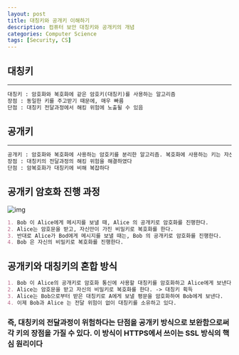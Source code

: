 ```yaml
---
layout: post
title: 대칭키와 공개키 이해하기
description: 컴퓨터 보안 대칭키와 공개키의 개념
categories: Computer Science
tags: [Security, CS]
---
```


## 대칭키

---

```md
대칭키 : 암호화와 복호화에 같은 암호키(대칭키)를 사용하는 알고리즘
장점 : 동일한 키를 주고받기 때문에, 매우 빠름
단점 : 대칭키 전달과정에서 해킹 위험에 노출될 수 있음
```

## 공개키

---

```md
공개키 : 암호화와 복호화에 사용하는 암호키를 분리한 알고리즘. 복호화에 사용하는 키는 자신만 가지는 비밀키이고, 암호화에 사용하는 키는 공개되어 있는 공개키이다
장점 : 대칭키의 전달과정의 해킹 위험을 해결하였다
단점 : 암복호화가 대칭키에 비해 복잡하다
```

## 공개키 암호화 진행 과정

![img](https://img1.daumcdn.net/thumb/R1280x0/?scode=mtistory2&fname=https%3A%2F%2Fblog.kakaocdn.net%2Fdn%2FbltNyN%2FbtqtUB5xU23%2FdVJ7TutBubRsOLhzQkeu0K%2Fimg.png)

```md
1. Bob 이 Alice에게 메시지를 보낼 때, Alice 의 공개키로 암호화를 진행한다.
2. Alice는 암호문을 받고, 자신만이 가진 비밀키로 복호화를 한다.
3. 반대로 Alice가 Bod에게 메시지를 보낼 때는, Bob 의 공개키로 암호화를 진행한다.
4. Bob 은 자신의 비밀키로 복호화를 진행한다.
```

## 공개키와 대칭키의 혼합 방식

```md
1. Bob 이 Alice의 공개키로 암호화 통신에 사용할 대칭키를 암호화하고 Alice에게 보낸다.
2. Alice는 암호문을 받고 자신의 비밀키로 복호화를 한다. -> 대칭키 획득
3. Alice는 Bob으로부터 받은 대칭키로 A에게 보낼 평문을 암호화하여 Bob에게 보낸다.
4. 이제 Bob과 Alice 는 전달 위험이 없이 대칭키를 소유하고 있다.
```

### 즉, 대칭키의 전달과정이 위험하다는 단점을 공개키 방식으로 보완함으로써 각 키의 장점을 가질 수 있다. 이 방식이 HTTPS에서 쓰이는 SSL 방식의 핵심 원리이다
